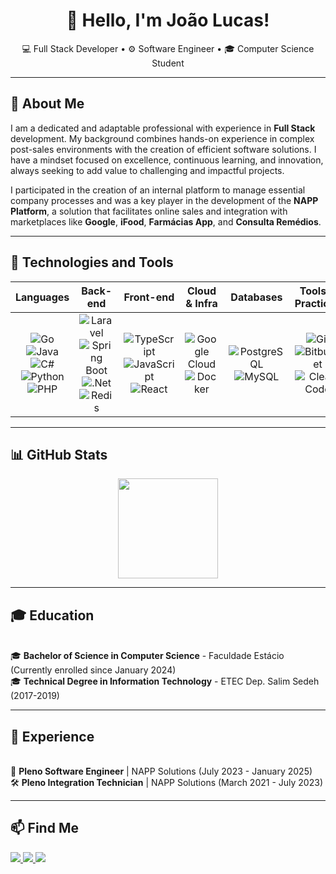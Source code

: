 <h1 align="center">👋 Hello, I'm João Lucas!</h1>

<p align="center">
  💻 Full Stack Developer • ⚙️ Software Engineer • 🎓 Computer Science Student
</p>

---

## 📖 About Me
I am a dedicated and adaptable professional with experience in **Full Stack** development. My background combines hands-on experience in complex post-sales environments with the creation of efficient software solutions. I have a mindset focused on excellence, continuous learning, and innovation, always seeking to add value to challenging and impactful projects.

I participated in the creation of an internal platform to manage essential company processes and was a key player in the development of the **NAPP Platform**, a solution that facilitates online sales and integration with marketplaces like **Google**, **iFood**, **Farmácias App**, and **Consulta Remédios**.

---

## 🚀 Technologies and Tools

| Languages | Back-end | Front-end | Cloud & Infra | Databases | Tools & Practices |
| :---: | :---: | :---: | :---: | :---: | :---: |
| ![Go](https://img.shields.io/badge/go-%2300ADD8.svg?style=for-the-badge&logo=go&logoColor=white) ![Java](https://img.shields.io/badge/java-%23ED8B00.svg?style=for-the-badge&logo=openjdk&logoColor=white) ![C#](https://img.shields.io/badge/c%23-%23239120.svg?style=for-the-badge&logo=c-sharp&logoColor=white) ![Python](https://img.shields.io/badge/python-3670A0?style=for-the-badge&logo=python&logoColor=ffdd54) ![PHP](https://img.shields.io/badge/php-%23777BB4.svg?style=for-the-badge&logo=php&logoColor=white) | ![Laravel](https://img.shields.io/badge/laravel-%23FF2D20.svg?style=for-the-badge&logo=laravel&logoColor=white) ![Spring Boot](https://img.shields.io/badge/spring_boot-6DB33F?style=for-the-badge&logo=springboot&logoColor=white) ![.Net](https://img.shields.io/badge/.NET-5C2D91?style=for-the-badge&logo=dot-net&logoColor=white) ![Redis](https://img.shields.io/badge/redis-%23DD0031.svg?style=for-the-badge&logo=redis&logoColor=white) | ![TypeScript](https://img.shields.io/badge/typescript-%23007ACC.svg?style=for-the-badge&logo=typescript&logoColor=white) ![JavaScript](https://img.shields.io/badge/javascript-%23323330.svg?style=for-the-badge&logo=javascript&logoColor=%23F7DF1E) ![React](https://img.shields.io/badge/react-%2320232a.svg?style=for-the-badge&logo=react&logoColor=%2361DAFB) | ![Google Cloud](https://img.shields.io/badge/Google_Cloud-4285F4?style=for-the-badge&logo=google-cloud&logoColor=white) ![Docker](https://img.shields.io/badge/docker-%230db7ed.svg?style=for-the-badge&logo=docker&logoColor=white) | ![PostgreSQL](https://img.shields.io/badge/postgres-%23316192.svg?style=for-the-badge&logo=postgresql&logoColor=white) ![MySQL](https://img.shields.io/badge/mysql-%2300f.svg?style=for-the-badge&logo=mysql&logoColor=white) | ![Git](https://img.shields.io/badge/git-%23F05033.svg?style=for-the-badge&logo=git&logoColor=white) ![Bitbucket](https://img.shields.io/badge/bitbucket-%230052CC.svg?style=for-the-badge&logo=bitbucket&logoColor=white) ![Clean Code](https://img.shields.io/badge/clean%20code-2496ED?style=for-the-badge) |

---
## 📊 GitHub Stats

<p align="center">
  <img src="https://github-readme-stats.vercel.app/api?username=anuraghazra&show_icons=true&theme=tokyonight" height="160"/>
</p>

---

## 🎓 Education

<br>🎓 **Bachelor of Science in Computer Science** - Faculdade Estácio (Currently enrolled since January 2024)
<br>🎓 **Technical Degree in Information Technology** - ETEC Dep. Salim Sedeh (2017-2019)

---

## 💼 Experience

<br>🚀 **Pleno Software Engineer** | NAPP Solutions (July 2023 - January 2025)
<br>🛠️ **Pleno Integration Technician** | NAPP Solutions (March 2021 - July 2023)

---

## 📫 Find Me
<p align="left">
  <a href="https://github.com/JLucasBS" target="_blank">
    <img src="https://img.shields.io/badge/GitHub-000000?style=for-the-badge&logo=github&logoColor=white"/>
  </a>
  <a href="https://www.linkedin.com/in/joaolucasbsantos/" target="_blank">
    <img src="https://img.shields.io/badge/LinkedIn-0077B5?style=for-the-badge&logo=linkedin&logoColor=white"/>
  </a>
  <a href="mailto:jlucasbs1@gmail.com" target="_blank">
    <img src="https://img.shields.io/badge/Email-D14836?style=for-the-badge&logo=gmail&logoColor=white"/>
  </a>
</p>
